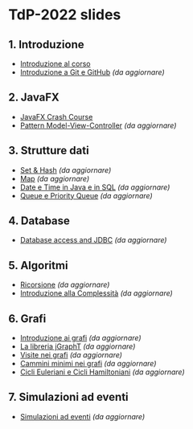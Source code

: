 # TdP-2022 slides

## 1. Introduzione

* [Introduzione al corso](01-01-introduzione_2022.pdf)
* [Introduzione a Git e GitHub](01-02-Git-quickintro.pdf) _(da aggiornare)_

## 2. JavaFX

* [JavaFX Crash Course](02-01-javafx-crashcourse.pdf)
* [Pattern Model-View-Controller](02-02-javafx-mvc-pattern.pdf) _(da aggiornare)_

## 3. Strutture dati

* [Set & Hash](03-03-Sets&Hash.pdf) _(da aggiornare)_
* [Map](03-04-Map.pdf) _(da aggiornare)_
* [Date e Time in Java e in SQL](03-05-JavaDatesTimes.pdf) _(da aggiornare)_
* [Queue e Priority Queue](03-06-Queue.pdf) _(da aggiornare)_

## 4. Database

* [Database access and JDBC](04-01-jdbc-dao.pdf) _(da aggiornare)_

## 5. Algoritmi

* [Ricorsione](05-01-recursion.pdf) _(da aggiornare)_
* [Introduzione alla Complessità](05-02-complexity.pdf) _(da aggiornare)_

## 6. Grafi

* [Introduzione ai grafi](06-01-intro-graphs.pdf) _(da aggiornare)_
* [La libreria jGraphT](06-02-jGraphT-library.pdf) _(da aggiornare)_
* [Visite nei grafi](06-03-graphs-visits.pdf) _(da aggiornare)_
* [Cammini minimi nei grafi](06-04-graphs-shortestpaths.pdf) _(da aggiornare)_
* [Cicli Euleriani e Cicli Hamiltoniani](06-05-graph-cycles.pdf) _(da aggiornare)_

## 7. Simulazioni ad eventi

* [Simulazioni ad eventi](07-01-simulation.pdf) _(da aggiornare)_
